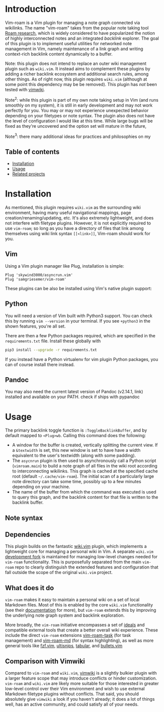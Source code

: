 # Introduction
Vim-roam is a Vim plugin for managing a note graph connected via wikilinks. The name
"vim-roam" takes from the popular note taking tool [Roam
research](https://roamresearch.com), which is widely considered to have popularized the
notion of highly interconnected notes and an integrated _backlink_ explorer. The goal of
this plugin is to implement useful utilities for networked note management in Vim, namely
maintenance of a link graph and writing context-rich backlink content dynamically to a
buffer.

Note: this plugin does not intend to replace an outer wiki management plugin such as
`wiki.vim`. It instead aims to complement these plugins by adding a richer backlink
ecosystem and additional search rules, among other things. As of right now, this plugin
requires `wiki.vim` (although at some point this dependency may be be removed). This
plugin has _not_ been tested with [vimwiki](https://github.com/vimwiki/vimwiki).

Note$^2$: while this plugin is part of my own note taking setup in Vim (and runs smoothly
on my system), it is still in early development and may not work perfectly for you. You
may or may not experience unexpected behavior depending on your filetypes or note syntax.
The plugin also does not have the level of configuration I would like at this time. While
large bugs will be fixed as they're uncovered and the option set will mature in the
future, 

Note$^3$: there many additional ideas for practices and philosophies on my 


## Table of contents
- [Installation](#installation)
- [Usage](#usage)
- [Related projects](#related-projects)


# Installation
As mentioned, this plugin requires `wiki.vim` as the surrounding wiki
environment, having many useful navigational mappings, page creation/renaming/updating,
etc. It's also extremely lightweight, and does not interfere with filetype plugins.
However, it is not explicitly required to use `vim-roam`; so long as you have a directory
of files that link among themselves using wiki link syntax `[[<link>]]`, Vim-roam should
work for you.

## Vim
Using a Vim plugin manager like Plug, installation is simple:

```vim
Plug 'skywind3000/asyncrun.vim'
Plug 'samgriesemer/vim-roam'
```

These plugins can be also be installed using Vim's native plugin support:

## Python
You will need a version of Vim built with Python3 support. You can check this by running
`vim --version` in your terminal. If you see `+python3` in the shown features, you're all
set.

There are then a few Python packages required, which are specified in the
`requirements.txt` file. Install these globally with

```bash
pip3 install --upgrade -r requirements.txt
```

If you instead have a Python virtualenv for vim plugin Python packages, you can of course
install there instead.

## Pandoc
You may also need the current latest version of Pandoc (v2.14.1, link) installed and available on your PATH. check if ships
with pypandoc


# Usage
The primary backlink toggle function is `:ToggleBacklinkBuffer`, and by default mapped to
`<Plug>wb`. Calling this command does the following:

- A window for the buffer is created, vertically splitting the current view. If a
  `&textwidth` is set, this new window is set to have have a width equivalent to the
  user's textwidth (along with some padding).
- The `asycnrun` plugin is then used to asynchronously call a Python script
  (`vimroam.main`) to build a note graph of all files in the wiki root according to
  interconnecting wikilinks. This graph is cached at the specified cache root (default
  `~/.cache/vim-roam`). The initial scan of a particularly large note directory can take
  some time, possibly up to a few minutes depending on your machine. 
- The name of the buffer from which the command was executed is used to query this graph,
  and the backlink content for that file is written to the backlink buffer.

## Note syntax

## Dependencies
This plugin builds on the fantastic [wiki.vim](https://github.com/lervag/wiki.vim) plugin,
which implements a lightweight core for managing a personal wiki in Vim. A separate
`wiki.vim` [development fork](https://github.com/samgriesemer/wiki.vim) is maintained for
managing low-level changes needed for `vim-roam` functionality. This is purposefully
separated from the main `vim-roam` repo to clearly distinguish the extended features and
configuration that fall outside the scope of the original `wiki.vim` project.

## What does it do
`vim-roam` makes it easy to maintain a personal wiki on a set of local Markdown files.
Most of this is enabled by the core `wiki.vim` functionality (see their
[documentation](https://github.com/lervag/wiki.vim) for more), but `vim-roam` extends this
by improving the underlying note graph system and backlink exploration.

More broadly, the `vim-roam` initiative encompasses a set of
[ideals](https://samgriesemer.com/Vim-roam) and compatible external tools that create a
better overall wiki experience. These include the direct `vim-roam` extensions
[vim-roam-task](https://github.com/samgriesemer/vim-roam-task) (for task management) and
[vim-roam-md](https://github.com/samgriesemer/vim-roam-md) (for syntax highlighting), as
well as more general tools like [fzf.vim](https://github.com/junegunn/fzf.vim),
[ultisnips](https://github.com/SirVer/ultisnips),
[tabular](https://github.com/godlygeek/tabular), and
[bullets.vim](https://github.com/dkarter/bullets.vim)

## Comparison with Vimwiki
Compared to `vim-roam` and `wiki.vim`, [vimwiki](https://github.com/vimwiki/vimwiki) is a
slightly bulkier plugin with a larger feature scope that may introduce conflicts or hinder
customization. `vim-roam` and `wiki.vim` are likely more suitable for those interested in
greater low-level control over their Vim environment and wish to use external Markdown
filetype plugins without conflicts. That said, you should absolutely give `vimwiki` a look
if you haven't already; it does a lot of things well, has an active community, and could
satisfy all of your needs. 

